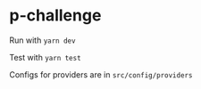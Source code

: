 # p-challenge
Run with `yarn dev`

Test with `yarn test`

Configs for providers are in `src/config/providers`
